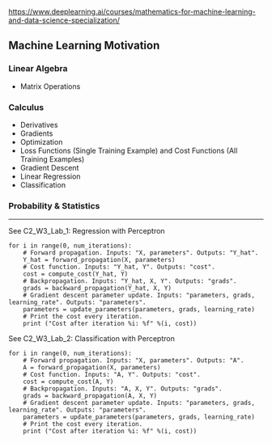 https://www.deeplearning.ai/courses/mathematics-for-machine-learning-and-data-science-specialization/  

## Machine Learning Motivation

### Linear Algebra

- Matrix Operations

### Calculus
- Derivatives
- Gradients
- Optimization
- Loss Functions (Single Training Example) and Cost Functions (All Training Examples)
- Gradient Descent
- Linear Regression
- Classification

### Probability & Statistics

---

See C2_W3_Lab_1: Regression with Perceptron

```
for i in range(0, num_iterations):
    # Forward propagation. Inputs: "X, parameters". Outputs: "Y_hat".
    Y_hat = forward_propagation(X, parameters)
    # Cost function. Inputs: "Y_hat, Y". Outputs: "cost".
    cost = compute_cost(Y_hat, Y)
    # Backpropagation. Inputs: "Y_hat, X, Y". Outputs: "grads".
    grads = backward_propagation(Y_hat, X, Y)
    # Gradient descent parameter update. Inputs: "parameters, grads, learning_rate". Outputs: "parameters".
    parameters = update_parameters(parameters, grads, learning_rate)
    # Print the cost every iteration.
    print ("Cost after iteration %i: %f" %(i, cost))
```

See C2_W3_Lab_2: Classification with Perceptron  
```
for i in range(0, num_iterations):
    # Forward propagation. Inputs: "X, parameters". Outputs: "A".
    A = forward_propagation(X, parameters)
    # Cost function. Inputs: "A, Y". Outputs: "cost".
    cost = compute_cost(A, Y)
    # Backpropagation. Inputs: "A, X, Y". Outputs: "grads".
    grads = backward_propagation(A, X, Y)
    # Gradient descent parameter update. Inputs: "parameters, grads, learning_rate". Outputs: "parameters".
    parameters = update_parameters(parameters, grads, learning_rate)
    # Print the cost every iteration.
    print ("Cost after iteration %i: %f" %(i, cost))
```
